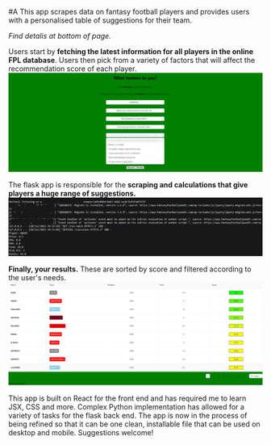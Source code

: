 #A This app scrapes data on fantasy football players and provides users with a personalised table of suggestions for their team.

*Find detalis at bottom of page.*



Users start by **fetching the latest information for all players in the online FPL database**. Users then pick from a variety of factors that will affect the recommendation score of each player.
![Hubpage](/hubpage.png "Hubpage")



The flask app is responsible for the **scraping and calculations that give players a huge range of suggestions.**
![Hubpage](/scraping.png "Server side")



**Finally, your results.** These are sorted by score and filtered according to the user's needs.
![Hubpage](/results.png "Results")



This app is built on React  for the front end and has required me to learn JSX, CSS and more.
Complex Python implementation has allowed for a variety of tasks for the flask back end.
The app is now in the process of being refined so that it can be one clean, installable file that can be used on desktop and mobile.
Suggestions welcome!
